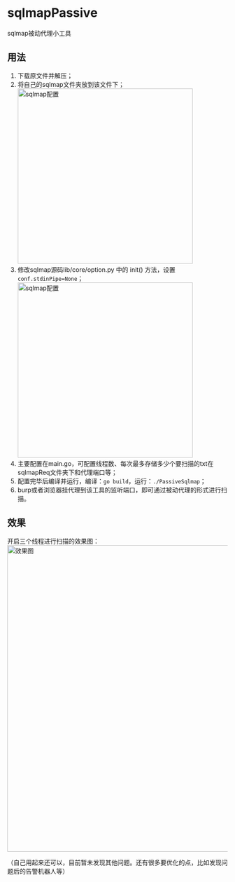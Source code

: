 # sqlmapPassive
sqlmap被动代理小工具

## 用法
1. 下载原文件并解压；
2. 将自己的sqlmap文件夹放到该文件下；
   <img src="https://github.com/Ed1s0nZ/sqlmapPassive/blob/main/fdzl.png" alt="sqlmap配置" width="400"/>
4. 修改sqlmap源码lib/core/option.py 中的 init() 方法，设置`conf.stdinPipe=None`；
   <img src="https://github.com/Ed1s0nZ/sqlmapPassive/blob/main/sqlmap.png" alt="sqlmap配置" width="400"/>
5. 主要配置在main.go，可配置线程数、每次最多存储多少个要扫描的txt在sqlmapReq文件夹下和代理端口等；
6. 配置完毕后编译并运行，编译：`go build`，运行：`./PassiveSqlmap`；
7. burp或者浏览器挂代理到该工具的监听端口，即可通过被动代理的形式进行扫描。

## 效果
开启三个线程进行扫描的效果图：   
<img src="https://github.com/Ed1s0nZ/sqlmapPassive/blob/main/xiaoguo.png" alt="效果图" width="700"/>
   
（自己用起来还可以，目前暂未发现其他问题。还有很多要优化的点，比如发现问题后的告警机器人等）
